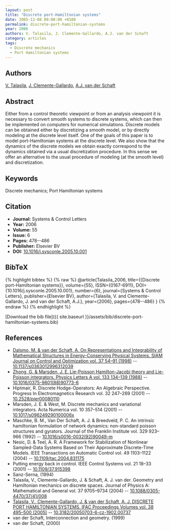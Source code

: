 ```yaml
---
layout: post
title: "Discrete port-Hamiltonian systems"
date: 2005-12-08 00:00:00 +0100
permalink: discrete-port-hamiltonian-systems
year: 2006
authors: V. Talasila, J. Clemente-Gallardo, A.J. van der Schaft
category: articles
tags:
  - Discrete mechanics
  - Port Hamiltonian systems
---
```

 
## Authors
[V. Talasila](authors/viswanath-talasila), [J. Clemente-Gallardo](authors/j-clemente-gallardo), [A.J. van der Schaft](authors/arjan-van-der-schaft)
 
## Abstract
Either from a control theoretic viewpoint or from an analysis viewpoint it is necessary to convert smooth systems to discrete systems, which can then be implemented on computers for numerical simulations. Discrete models can be obtained either by discretizing a smooth model, or by directly modeling at the discrete level itself. One of the goals of this paper is to model port-Hamiltonian systems at the discrete level. We also show that the dynamics of the discrete models we obtain exactly correspond to the dynamics obtained via a usual discretization procedure. In this sense we offer an alternative to the usual procedure of modeling (at the smooth level) and discretization.
 
## Keywords
Discrete mechanics; Port Hamiltonian systems
 
## Citation
- **Journal:** Systems &amp; Control Letters
- **Year:** 2006
- **Volume:** 55
- **Issue:** 6
- **Pages:** 478--486
- **Publisher:** Elsevier BV
- **DOI:** [10.1016/j.sysconle.2005.10.001](https://doi.org/10.1016/j.sysconle.2005.10.001)
 
## BibTeX
{% highlight bibtex %}
{% raw %}
@article{Talasila_2006,
  title={{Discrete port-Hamiltonian systems}},
  volume={55},
  ISSN={0167-6911},
  DOI={10.1016/j.sysconle.2005.10.001},
  number={6},
  journal={Systems &amp; Control Letters},
  publisher={Elsevier BV},
  author={Talasila, V. and Clemente-Gallardo, J. and van der Schaft, A.J.},
  year={2006},
  pages={478--486}
}
{% endraw %}
{% endhighlight %}
 
[Download the bib file]({{ site.baseurl }}/assets/bib/discrete-port-hamiltonian-systems.bib)
 
## References
- [Dalsmo, M. & van der Schaft, A. On Representations and Integrability of Mathematical Structures in Energy-Conserving Physical Systems. SIAM Journal on Control and Optimization vol. 37 54–91 (1998)](on-representations-and-integrability-of-mathematical-structures-in-energy-conserving-physical-systems) -- [10.1137/s0363012996312039](https://doi.org/10.1137/s0363012996312039)
- [Zhong, G. & Marsden, J. E. Lie-Poisson Hamilton-Jacobi theory and Lie-Poisson integrators. Physics Letters A vol. 133 134–139 (1988)](lie-poisson-hamilton-jacobi-theory-and-lie-poisson-integrators) -- [10.1016/0375-9601(88)90773-6](https://doi.org/10.1016/0375-9601(88)90773-6)
- Hiptmair, R. Discrete Hodge-Operators: An Algebraic Perspective. Progress In Electromagnetics Research vol. 32 247–269 (2001) -- [10.2528/pier00080110](https://doi.org/10.2528/pier00080110)
- Marsden, J. E. & West, M. Discrete mechanics and variational integrators. Acta Numerica vol. 10 357–514 (2001) -- [10.1017/s096249290100006x](https://doi.org/10.1017/s096249290100006x)
- Maschke, B. M., Van Der Schaft, A. J. & Breedveld, P. C. An intrinsic hamiltonian formulation of network dynamics: non-standard poisson structures and gyrators. Journal of the Franklin Institute vol. 329 923–966 (1992) -- [10.1016/s0016-0032(92)90049-m](https://doi.org/10.1016/s0016-0032(92)90049-m)
- Nesic, D. & Teel, A. R. A Framework for Stabilization of Nonlinear Sampled-Data Systems Based on Their Approximate Discrete-Time Models. IEEE Transactions on Automatic Control vol. 49 1103–1122 (2004) -- [10.1109/tac.2004.831175](https://doi.org/10.1109/tac.2004.831175)
- Putting energy back in control. IEEE Control Systems vol. 21 18–33 (2001) -- [10.1109/37.915398](https://doi.org/10.1109/37.915398)
- Sanz-Serna, (1994)
- Talasila, V., Clemente-Gallardo, J. & Schaft, A. J. van der. Geometry and Hamiltonian mechanics on discrete spaces. Journal of Physics A: Mathematical and General vol. 37 9705–9734 (2004) -- [10.1088/0305-4470/37/41/008](https://doi.org/10.1088/0305-4470/37/41/008)
- [Talasila, V., Clemente-Gallardo, J. & van der Schaft, A. J. DISCRETE PORT HAMILTONIAN SYSTEMS. IFAC Proceedings Volumes vol. 38 495–500 (2005)](discrete-port-hamiltonian-systems0) -- [10.3182/20050703-6-cz-1902.00737](https://doi.org/10.3182/20050703-6-cz-1902.00737)
- van der Schaft, Interconnection and geometry. (1999)
- van der Schaft, (2000)

